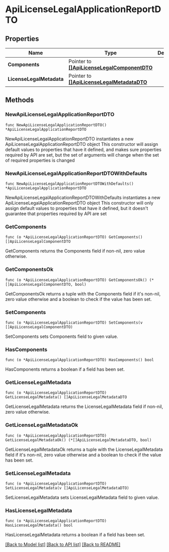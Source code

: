 # ApiLicenseLegalApplicationReportDTO

## Properties

Name | Type | Description | Notes
------------ | ------------- | ------------- | -------------
**Components** | Pointer to [**[]ApiLicenseLegalComponentDTO**](ApiLicenseLegalComponentDTO.md) |  | [optional] 
**LicenseLegalMetadata** | Pointer to [**[]ApiLicenseLegalMetadataDTO**](ApiLicenseLegalMetadataDTO.md) |  | [optional] 

## Methods

### NewApiLicenseLegalApplicationReportDTO

`func NewApiLicenseLegalApplicationReportDTO() *ApiLicenseLegalApplicationReportDTO`

NewApiLicenseLegalApplicationReportDTO instantiates a new ApiLicenseLegalApplicationReportDTO object
This constructor will assign default values to properties that have it defined,
and makes sure properties required by API are set, but the set of arguments
will change when the set of required properties is changed

### NewApiLicenseLegalApplicationReportDTOWithDefaults

`func NewApiLicenseLegalApplicationReportDTOWithDefaults() *ApiLicenseLegalApplicationReportDTO`

NewApiLicenseLegalApplicationReportDTOWithDefaults instantiates a new ApiLicenseLegalApplicationReportDTO object
This constructor will only assign default values to properties that have it defined,
but it doesn't guarantee that properties required by API are set

### GetComponents

`func (o *ApiLicenseLegalApplicationReportDTO) GetComponents() []ApiLicenseLegalComponentDTO`

GetComponents returns the Components field if non-nil, zero value otherwise.

### GetComponentsOk

`func (o *ApiLicenseLegalApplicationReportDTO) GetComponentsOk() (*[]ApiLicenseLegalComponentDTO, bool)`

GetComponentsOk returns a tuple with the Components field if it's non-nil, zero value otherwise
and a boolean to check if the value has been set.

### SetComponents

`func (o *ApiLicenseLegalApplicationReportDTO) SetComponents(v []ApiLicenseLegalComponentDTO)`

SetComponents sets Components field to given value.

### HasComponents

`func (o *ApiLicenseLegalApplicationReportDTO) HasComponents() bool`

HasComponents returns a boolean if a field has been set.

### GetLicenseLegalMetadata

`func (o *ApiLicenseLegalApplicationReportDTO) GetLicenseLegalMetadata() []ApiLicenseLegalMetadataDTO`

GetLicenseLegalMetadata returns the LicenseLegalMetadata field if non-nil, zero value otherwise.

### GetLicenseLegalMetadataOk

`func (o *ApiLicenseLegalApplicationReportDTO) GetLicenseLegalMetadataOk() (*[]ApiLicenseLegalMetadataDTO, bool)`

GetLicenseLegalMetadataOk returns a tuple with the LicenseLegalMetadata field if it's non-nil, zero value otherwise
and a boolean to check if the value has been set.

### SetLicenseLegalMetadata

`func (o *ApiLicenseLegalApplicationReportDTO) SetLicenseLegalMetadata(v []ApiLicenseLegalMetadataDTO)`

SetLicenseLegalMetadata sets LicenseLegalMetadata field to given value.

### HasLicenseLegalMetadata

`func (o *ApiLicenseLegalApplicationReportDTO) HasLicenseLegalMetadata() bool`

HasLicenseLegalMetadata returns a boolean if a field has been set.


[[Back to Model list]](../README.md#documentation-for-models) [[Back to API list]](../README.md#documentation-for-api-endpoints) [[Back to README]](../README.md)


